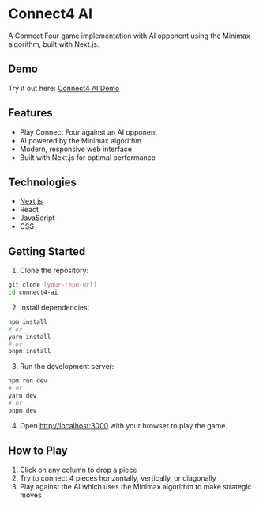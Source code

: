 # Connect4 AI

A Connect Four game implementation with AI opponent using the Minimax algorithm, built with Next.js.

## Demo

Try it out here: [Connect4 AI Demo](https://connect4-ai-next.vercel.app)

## Features

- Play Connect Four against an AI opponent
- AI powered by the Minimax algorithm
- Modern, responsive web interface
- Built with Next.js for optimal performance

## Technologies

- [Next.js](https://nextjs.org/)
- React
- JavaScript
- CSS

## Getting Started

1. Clone the repository:
```bash
git clone [your-repo-url]
cd connect4-ai
```

2. Install dependencies:
```bash
npm install
# or
yarn install
# or
pnpm install
```

3. Run the development server:
```bash
npm run dev
# or
yarn dev
# or
pnpm dev
```

4. Open [http://localhost:3000](http://localhost:3000) with your browser to play the game.

## How to Play

1. Click on any column to drop a piece
2. Try to connect 4 pieces horizontally, vertically, or diagonally
3. Play against the AI which uses the Minimax algorithm to make strategic moves
